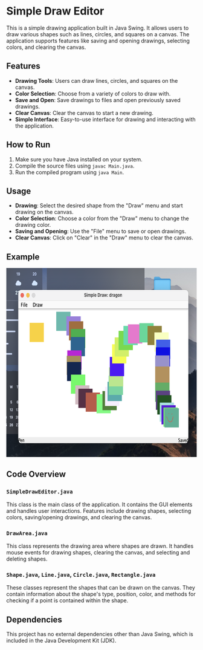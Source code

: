 # Simple Draw Editor

This is a simple drawing application built in Java Swing. It allows users to draw various shapes such as lines, circles, and squares on a canvas. The application supports features like saving and opening drawings, selecting colors, and clearing the canvas.

## Features

- **Drawing Tools**: Users can draw lines, circles, and squares on the canvas.
- **Color Selection**: Choose from a variety of colors to draw with.
- **Save and Open**: Save drawings to files and open previously saved drawings.
- **Clear Canvas**: Clear the canvas to start a new drawing.
- **Simple Interface**: Easy-to-use interface for drawing and interacting with the application.

## How to Run

1. Make sure you have Java installed on your system.
2. Compile the source files using `javac Main.java`.
3. Run the compiled program using `java Main`.

## Usage

- **Drawing**: Select the desired shape from the "Draw" menu and start drawing on the canvas.
- **Color Selection**: Choose a color from the "Draw" menu to change the drawing color.
- **Saving and Opening**: Use the "File" menu to save or open drawings.
- **Clear Canvas**: Click on "Clear" in the "Draw" menu to clear the canvas.

## Example

<img alt="Drawing Example" height="500" src="media/Screenshot 2024-06-09 at 14.33.50.png" width="800"/>

## Code Overview

### `SimpleDrawEditor.java`

This class is the main class of the application. It contains the GUI elements and handles user interactions. Features include drawing shapes, selecting colors, saving/opening drawings, and clearing the canvas.

### `DrawArea.java`

This class represents the drawing area where shapes are drawn. It handles mouse events for drawing shapes, clearing the canvas, and selecting and deleting shapes.

### `Shape.java`, `Line.java`, `Circle.java`, `Rectangle.java`

These classes represent the shapes that can be drawn on the canvas. They contain information about the shape's type, position, color, and methods for checking if a point is contained within the shape.

## Dependencies

This project has no external dependencies other than Java Swing, which is included in the Java Development Kit (JDK).
